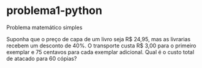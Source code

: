 # problema1-python
Problema matemático simples


Suponha que o preço de capa de um livro seja R$ 24,95, mas as livrarias recebem um desconto de 40%. 
O transporte custa R$ 3,00 para o primeiro exemplar e 75 centavos para cada exemplar adicional. 
Qual é o custo total de atacado para 60 cópias?
